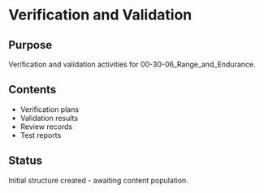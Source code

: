 # Verification and Validation

## Purpose
Verification and validation activities for 00-30-06_Range_and_Endurance.

## Contents
- Verification plans
- Validation results
- Review records
- Test reports

## Status
Initial structure created - awaiting content population.
